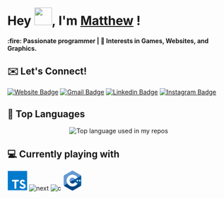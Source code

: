 # Hey <img src="https://media.giphy.com/media/hvRJCLFzcasrR4ia7z/giphy.gif" width="40px" height="40px">, I'm <a href="https://matthewharyanto.com">Matthew</a> ! <!--<img src="https://media.giphy.com/media/12oufCB0MyZ1Go/giphy.gif" width="50">-->
<h4>:fire: Passionate programmer | 🚀 Interests in Games, Websites, and Graphics.</h4>

## :envelope: Let's Connect!
[![Website Badge](https://img.shields.io/badge/Website-0A79DF?style=flat-square&logo=google-chrome&logoColor=white)](https://matthewharyanto.com)
[![Gmail Badge](https://img.shields.io/badge/-matthewanh@hotmail.com-c14438?style=flat-square&logo=Gmail&logoColor=white&link=mailto:matthewanh@hotmail.com)](mailto:matthewanh@hotmail.com)
[![Linkedin Badge](https://img.shields.io/badge/-LinkedIn-0e76a8?style=flat-square&logo=Linkedin&logoColor=white)](https://www.linkedin.com/in/matthewanh/)
[![Instagram Badge](https://img.shields.io/badge/-Instagram-e4405f?style=flat-square&logo=Instagram&logoColor=white)](https://instagram.com/matthewanh_/)

## 🍇 Top Languages
<div align="center">
  <img width="" src="https://github-stats-git-custom-panosru.vercel.app/api/top-langs/?username=MatthewAnder&langs_count=20&layout=compact&count_private=true&hide_border=true&locale=en&exclude_repo=github-readme-stats,panosru,cockpit_GROUPS,jamesgeorge007,hedythedev,katerina-web,.net-rnd-i18n,php-censor,framework,BetterReflection,docker-php-censor,protos,node-jinjs,protos-docs,OxyNode" alt="Top language used in my repos" />
  <br />
</div>

## :computer: Currently playing with 
<p align="left">
  <img src="https://raw.githubusercontent.com/devicons/devicon/master/icons/typescript/typescript-plain.svg" alt="javascript" width="45" height="45" />
  <img src="https://cdn.jsdelivr.net/gh/devicons/devicon@latest/icons/nextjs/nextjs-original.svg" alt="next" width="45" height="45" />
  <img src="https://cdn.jsdelivr.net/gh/devicons/devicon@latest/icons/c/c-original.svg" alt="c" width="45" height="45" />
  <img src="https://raw.githubusercontent.com/devicons/devicon/master/icons/cplusplus/cplusplus-original.svg" alt="cpp" width="45" height="45" />
</p>
<br>
